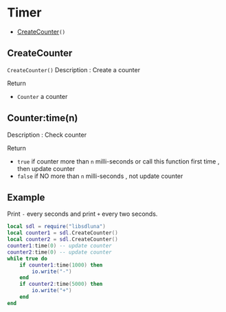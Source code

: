 # Timer
* [CreateCounter](#CreateCounter)``()``

## CreateCounter
``CreateCounter()``
Description : Create a counter

Return
* ``Counter`` a counter

## Counter:time(n)
Description : Check counter

Return
* ``true`` if counter more than ``n`` milli-seconds or call this function first time , then update counter
* ``false`` if NO more than ``n`` milli-seconds , not update counter

## Example
Print ``-`` every seconds and print ``+`` every two seconds.
```Lua
local sdl = require("libsdluna")
local counter1 = sdl.CreateCounter()
local counter2 = sdl.CreateCounter()
counter1:time(0) -- update counter
counter2:time(0) -- update counter
while true do
    if counter1:time(1000) then
        io.write("-")
    end
    if counter2:time(5000) then
        io.write("+")
    end
end
```